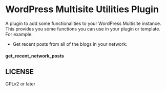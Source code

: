 # WordPress Multisite Utilities Plugin

A plugin to add some functionalities to your WordPress Multisite instance. This 
provides you some functions you can use in your plugin or template. For 
example:

* Get recent posts from all of the blogs in your network:

#### get_recent_network_posts


## LICENSE

GPLv2 or later
